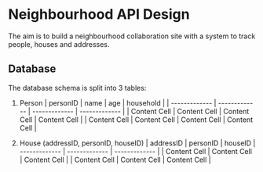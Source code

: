# Neighbourhood API Design

The aim is to build a neighbourhood collaboration site with a system to track people, houses and addresses.

## Database

The database schema is split into 3 tables:

1. Person
| personID | name | age  | household | 
| ------------- | ------------- | ------------- | ------------- |
| Content Cell  | Content Cell  | Content Cell  | Content Cell  |
| Content Cell  | Content Cell  | Content Cell  | Content Cell  |

2. House (addressID, personID, houseID)
| addressID | personID | houseID
| ------------- | ------------- | ------------- |
| Content Cell  | Content Cell  | Content Cell  |
| Content Cell  | Content Cell  | Content Cell  |
